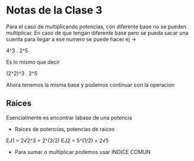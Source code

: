 # Notas de la Clase 3

Para el caso de multiplicando potencias, con diferente base no se pueden multiplicar. En caso de que tengan diferente base pero se pueda sacar una cuenta para llegar a ese numero se puede hacer ej ->

4^3 . 2^5

Es lo mismo que decir

(2^2)^3 . 2^5

Ahora tenemos la misma base y podemos continuar con la operacion

## Raices

Esencialmente es encontrar labase de una potencia

- Raices de potencias, potencias de raices

EJ1 = 2√2^3 = 2^(3/2)
EJ2 = 5^(1/2) = 2√5

- Para sumar o multiplicar podemos usar INDICE COMUN
